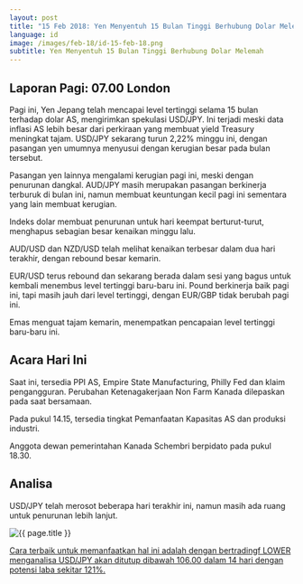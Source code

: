 ```yaml
---
layout: post
title: "15 Feb 2018: Yen Menyentuh 15 Bulan Tinggi Berhubung Dolar Melemah"
language: id
image: /images/feb-18/id-15-feb-18.png
subtitle: Yen Menyentuh 15 Bulan Tinggi Berhubung Dolar Melemah
---
```

## Laporan Pagi: 07.00 London

Pagi ini, Yen Jepang telah mencapai level tertinggi selama 15 bulan terhadap dolar AS, mengirimkan spekulasi USD/JPY. Ini terjadi meski data inflasi AS lebih besar dari perkiraan yang membuat yield Treasury meningkat tajam. USD/JPY sekarang turun 2,22% minggu ini, dengan pasangan yen umumnya menyusui dengan kerugian besar pada bulan tersebut.

Pasangan yen lainnya mengalami kerugian pagi ini, meski dengan penurunan dangkal. AUD/JPY masih merupakan pasangan berkinerja terburuk di bulan ini, namun membuat keuntungan kecil pagi ini sementara yang lain membuat kerugian.

Indeks dolar membuat penurunan untuk hari keempat berturut-turut, menghapus sebagian besar kenaikan minggu lalu.

AUD/USD dan NZD/USD telah melihat kenaikan terbesar dalam dua hari terakhir, dengan rebound besar kemarin.

EUR/USD terus rebound dan sekarang berada dalam sesi yang bagus untuk kembali menembus level tertinggi baru-baru ini. Pound berkinerja baik pagi ini, tapi masih jauh dari level tertinggi, dengan EUR/GBP tidak berubah pagi ini.

Emas menguat tajam kemarin, menempatkan pencapaian level tertinggi baru-baru ini.

## Acara Hari Ini

Saat ini, tersedia PPI AS, Empire State Manufacturing, Philly Fed dan klaim pengangguran. Perubahan Ketenagakerjaan Non Farm Kanada dilepaskan pada saat bersamaan.

Pada pukul 14.15, tersedia tingkat Pemanfaatan Kapasitas AS dan produksi industri.

Anggota dewan pemerintahan Kanada Schembri berpidato pada pukul 18.30.

## Analisa

USD/JPY telah merosot beberapa hari terakhir ini, namun masih ada ruang untuk penurunan lebih lanjut.

<img src="{{ site.url }}/images/feb-18/id-15-feb-18.png" alt="{{ page.title }}" title="{{ page.title }}">

<a href="%LINK%%?https://www.binary.com/d/trade.cgi?market=forex&underlying=frxUSDJPY&formname=higherlower&duration_amount=14&duration_units=d&expiry_type=duration&amount=10&amount_type=payout&barrier=106.00" target="_blank">Cara terbaik untuk memanfaatkan hal ini adalah dengan bertradingf LOWER menganalisa USD/JPY akan ditutup dibawah 106.00 dalam 14 hari dengan potensi laba sekitar 121%.</a>
